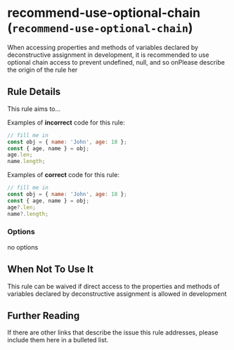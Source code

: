 # recommend-use-optional-chain (`recommend-use-optional-chain`)

When accessing properties and methods of variables declared by deconstructive assignment in development, it is recommended to use optional chain access to prevent undefined, null, and so onPlease describe the origin of the rule her

## Rule Details

This rule aims to...

Examples of **incorrect** code for this rule:

```js
// fill me in
const obj = { name: 'John', age: 18 };
const { age, name } = obj;
age.len;
name.length;
```

Examples of **correct** code for this rule:

```js
// fill me in
const obj = { name: 'John', age: 18 };
const { age, name } = obj;
age?.len;
name?.length;
```

### Options

no options

## When Not To Use It

This rule can be waived if direct access to the properties and methods of variables declared by deconstructive assignment is allowed in development

## Further Reading

If there are other links that describe the issue this rule addresses, please include them here in a bulleted list.
